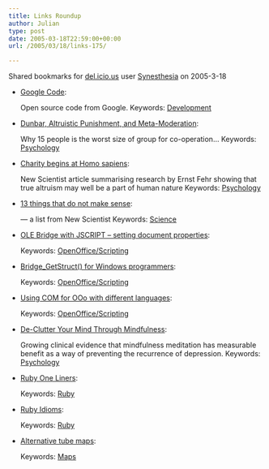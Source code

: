 ```yaml
---
title: Links Roundup
author: Julian
type: post
date: 2005-03-18T22:59:00+00:00
url: /2005/03/18/links-175/

---
```

Shared bookmarks for [del.icio.us][1] user  [Synesthesia][2] on 2005-3-18

  * [Google Code][3]:
  
    Open source code from Google. Keywords: [Development][4]
  * [Dunbar, Altruistic Punishment, and Meta-Moderation][5]:
  
    Why 15 people is the worst size of group for co-operation&#8230; Keywords: [Psychology][6]
  * [Charity begins at Homo sapiens][7]:
  
    New Scientist article summarising research by Ernst Fehr showing that true altruism may well be a part of human nature Keywords: [Psychology][6]
  * [13 things that do not make sense][8]:
  
    &#8212; a list from New Scientist Keywords: [Science][9]
  * [OLE Bridge with JSCRIPT &#8211; setting document properties][10]:
   
    Keywords: [OpenOffice/Scripting][11]
  * [Bridge_GetStruct() for Windows programmers][12]:
   
    Keywords: [OpenOffice/Scripting][11]
  * [Using COM for OOo with different languages][13]:
   
    Keywords: [OpenOffice/Scripting][11]
  * [De-Clutter Your Mind Through Mindfulness][14]:
  
    Growing clinical evidence that mindfulness meditation has measurable benefit as a way of preventing the recurrence of depression. Keywords: [Psychology][6]
  * [Ruby One Liners][15]:
   
    Keywords: [Ruby][16]
  * [Ruby Idioms][17]:
   
    Keywords: [Ruby][16]
  * [Alternative tube maps][18]:
   
    Keywords: [Maps][19]

 [1]: http://del.icio.us/
 [2]: http://del.icio.us/synesthesia
 [3]: http://code.google.com/ "http://code.google.com/"
 [4]: http://del.icio.us/synesthesia/Development
 [5]: http://www.lifewithalacrity.com/2005/03/dunbar_altruist.html "http://www.lifewithalacrity.com/2005/03/dunbar_altruist.html"
 [6]: http://del.icio.us/synesthesia/Psychology
 [7]: http://www.newscientist.com/channel/being-human/mg18524901.600 "http://www.newscientist.com/channel/being-human/mg18524901.600"
 [8]: http://www.newscientist.com/channel/space/mg18524911.600 "http://www.newscientist.com/channel/space/mg18524911.600"
 [9]: http://del.icio.us/synesthesia/Science
 [10]: http://www.oooforum.org/forum/viewtopic.phtml?t=1072 "http://www.oooforum.org/forum/viewtopic.phtml?t=1072"
 [11]: http://del.icio.us/synesthesia/OpenOffice/Scripting
 [12]: http://www.oooforum.org/forum/viewtopic.phtml?t=3510 "http://www.oooforum.org/forum/viewtopic.phtml?t=3510"
 [13]: http://www.oooforum.org/forum/viewtopic.phtml?t=9815 "http://www.oooforum.org/forum/viewtopic.phtml?t=9815"
 [14]: http://www.rednova.com/news/health/135707/declutter_your_mind_through_mindfulness/ "http://www.rednova.com/news/health/135707/declutter_your_mind_through_mindfulness/"
 [15]: http://www.rubygarden.org/ruby/ruby?OneLiners "http://www.rubygarden.org/ruby/ruby?OneLiners"
 [16]: http://del.icio.us/synesthesia/Ruby
 [17]: http://www.rubygarden.org/ruby/ruby?RubyIdioms "http://www.rubygarden.org/ruby/ruby?RubyIdioms"
 [18]: http://www.simonclarke.org/lul/ "http://www.simonclarke.org/lul/"
 [19]: http://del.icio.us/synesthesia/Maps